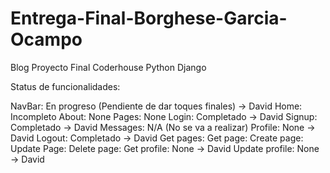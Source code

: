# Entrega-Final-Borghese-Garcia-Ocampo
Blog Proyecto Final Coderhouse Python Django


Status de funcionalidades:

NavBar: En progreso (Pendiente de dar toques finales) -> David
Home: Incompleto
About: None
Pages: None
Login: Completado -> David
Signup: Completado -> David
Messages: N/A (No se va a realizar)
Profile: None -> David
Logout: Completado -> David
Get pages:
Get page:
Create page:
Update Page:
Delete page:
Get profile: None -> David
Update profile: None -> David
